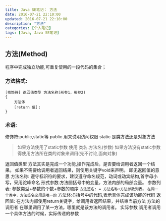 ```yaml
---
title: Java SE笔记： 方法
date: 2016-07-21 22:10:00
updated: 2016-07-21 22:10:00
description: "方法"
categories: [个人笔记]
tags: [Java, Java SE笔记]
---
```


## 方法(Method) 
程序中完成独立功能,可重复使用的一段代码的集合；
### 方法格式:
```
[修饰符] 返回值类型 方法名称(形参1，形参2)
{
    方法体
    [return 值]；
}
```

### 术语:
修饰符:public,static等
public 用来说明访问权限
static 是类方法还是对象方法
> 如果方法使用了static参数
>     使用 类名.方法名(参数)
> 如果方法没有static参数
>     得使用方法所在类的对象来调用(先不讨论,面向对象)

返回值类型 方法其实是完成一个功能,操作完成后，是否要给调用者返回一个结果。
如果不需要给调用者返回结果，则使用关键字void来声明。 即无返回值的意思
方法名称: 遵守标识符的要求，建议遵守命名规范，动词或动宾结构,首字母小写，采用驼峰命名
形式参数:方法圆括号中的变量，方法内部的局部变量。
参数列表: 参数类型+参数的个数+参数的顺序
`方法签名: = 方法名称+方法参数列表。`
`在同一个类中，方法签名必须是唯一的`
方法体:{}括号中的代码,表示具体完成该功能的代码
返回值: 在方法内部使用return关键字，给调用者返回结果，并结束当前方法
方法的调用者 在哪里调用了某一方法，哪里就是该方法的调用者。
实际参数 调用者调用一个具体方法的时候，实际传递的参数